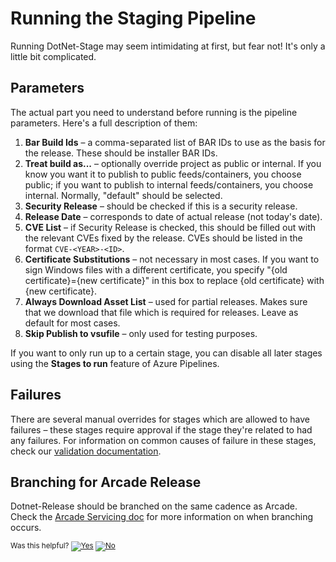 # Running the Staging Pipeline

Running DotNet-Stage may seem intimidating at first, but fear not! 
It's only a little bit complicated.

## Parameters

The actual part you need to understand before running is the pipeline parameters. Here's a full description of them:

1. **Bar Build Ids** &ndash; a comma-separated list of BAR IDs to use as the basis for the release. These should be installer BAR IDs.
2. **Treat build as...** &ndash; optionally override project as public or internal. If you know you want it to publish to public feeds/containers, you choose public; if you want to publish to internal feeds/containers, you choose internal. Normally, "default" should be selected.
3. **Security Release** &ndash; should be checked if this is a security release.
4. **Release Date** &ndash; corresponds to date of actual release (not today's date).
5. **CVE List** &ndash; if Security Release is checked, this should be filled out with the relevant CVEs fixed by the release. CVEs should be listed in the format `CVE-<YEAR>-<ID>`.
6. **Certificate Substitutions** &ndash; not necessary in most cases. If you want to sign Windows files with a different certificate, you specify "{old certificate}={new certificate}" in this box to replace {old certificate} with {new certificate}.
7. **Always Download Asset List** &ndash; used for partial releases. Makes sure that we download that file which is required for releases. Leave as default for most cases.
8. **Skip Publish to vsufile** &ndash; only used for testing purposes.

If you want to only run up to a certain stage, you can disable all later stages using the **Stages to run** feature of Azure Pipelines.

## Failures

There are several manual overrides for stages which are allowed to have failures &ndash; these stages require approval if the stage they're related to had any failures. For information on common causes of failure in these stages, check our [validation documentation](https://github.com/dotnet/arcade/blob/main/Documentation/Validation.md#what-do-i-do-if-an-issue-is-opened-in-my-repository).

## Branching for Arcade Release

Dotnet-Release should be branched on the same cadence as Arcade. Check the [Arcade Servicing doc](https://github.com/dotnet/arcade/blob/main/Documentation/Policy/ArcadeServicing.md) for more information on when branching occurs.

<!-- Begin Generated Content: Doc Feedback -->
<sub>Was this helpful? [![Yes](https://helix.dot.net/f/ip/5?p=Documentation%5CStaging-Pipeline%5Crunning-the-pipeline.md)](https://helix.dot.net/f/p/5?p=Documentation%5CStaging-Pipeline%5Crunning-the-pipeline.md) [![No](https://helix.dot.net/f/in)](https://helix.dot.net/f/n/5?p=Documentation%5CStaging-Pipeline%5Crunning-the-pipeline.md)</sub>
<!-- End Generated Content-->
